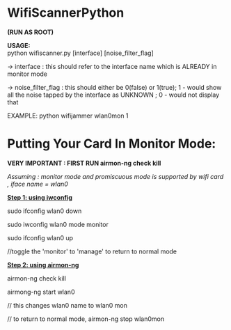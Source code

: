 # WifiScannerPython

**(RUN AS ROOT)**

**USAGE:**   
python wifiscanner.py [interface] [noise_filter_flag]

-> interface : this should refer to the interface name which is ALREADY in monitor mode

-> noise_filter_flag : this should either be 0(false) or 1(true); 1 - would show all the noise tapped by the interface as UNKNOWN ; 0 - would not display that
                                                       
EXAMPLE: python wifijammer wlan0mon 1

# Putting Your Card In Monitor Mode:  

**VERY IMPORTANT : FIRST RUN airmon-ng check kill**

*Assuming : monitor mode and promiscuous mode is supported by wifi card , iface name = wlan0*

<ins>**Step 1: using iwconfig**</ins>

sudo ifconfig wlan0 down

sudo iwconfig wlan0 mode monitor

sudo ifconfig wlan0 up

//toggle the 'monitor' to 'manage' to return to normal mode

<ins>**Step 2: using airmon-ng**</ins>

airmon-ng check kill

airmong-ng start wlan0

// this changes wlan0 name to wlan0 mon

// to return to normal mode, airmon-ng stop wlan0mon 


